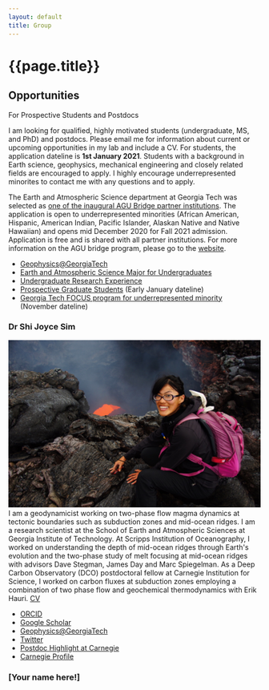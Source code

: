 ```yaml
---
layout: default
title: Group
---
```

# {{page.title}}

## Opportunities
For Prospective Students and Postdocs

I am looking for qualified, highly motivated students (undergraduate, MS, and PhD) and postdocs. Please email me for information about current or upcoming opportunities in my lab and include a CV. For students, the application dateline is __1st January 2021__. Students with a background in Earth science, geophysics, mechanical engineering and closely related fields are encouraged to apply. I highly encourage underrepresented minorites to contact me with any questions and to apply.

The Earth and Atmospheric Science department at Georgia Tech was selected as [one of the inaugural AGU Bridge partner institutions](https://fromtheprow.agu.org/agu-announces-2020-bridge-program-partners/). The application is open to underrepresented minorities (African American, Hispanic, American Indian, Pacific Islander, Alaskan Native and Native Hawaiian) and opens mid December 2020 for Fall 2021 admission. Application is free and is shared with all partner institutions. For more information on the AGU bridge program, please go to the [website](https://www.agu.org/bridge-program#3).

* [Geophysics@GeorgiaTech](http://geophysics.eas.gatech.edu/) 
* [Earth and Atmospheric Science Major for Undergraduates](https://eas.gatech.edu/undergrad/prospective-undergraduate-students)
* [Undergraduate Research Experience](https://easreu.eas.gatech.edu/)
* [Prospective Graduate Students](https://eas.gatech.edu/graduate/prospective-graduate-students) (Early January dateline)
* [Georgia Tech FOCUS program for underrepresented minority](https://focus.gatech.edu/) (November dateline)

### Dr Shi Joyce Sim
![](/image/Profile3.JPG?width=10 "Kamchatka 2013.")
I am a geodynamicist working on two-phase flow magma dynamics at tectonic boundaries such as subduction zones and mid-ocean ridges. I am a research scientist at the School of Earth and Atmospheric Sciences at Georgia Institute of Technology. At Scripps Institution of Oceanography, I worked on understanding the depth of mid-ocean ridges through Earth's evolution and the two-phase study of melt focusing at mid-ocean ridges with advisors Dave Stegman, James Day and Marc Spiegelman. As a Deep Carbon Observatory (DCO) postdoctoral fellow at Carnegie Institution for Science, I worked on carbon fluxes at subduction zones employing a combination of two phase flow and geochemical thermodynamics with Erik Hauri. [CV](https://joycesim.github.io/cv/)

* [ORCID](https://orcid.org/0000-0002-2469-1665)
* [Google Scholar](https://scholar.google.com/citations?user=u2L2NLEAAAAJ&hl=en&authuser=1)
* [Geophysics@GeorgiaTech](http://geophysics.eas.gatech.edu/)
* [Twitter](https://twitter.com/SimDynamics)
* [Postdoc Highlight at Carnegie](https://dtm.carnegiescience.edu/news/postdoc-spotlight-modelling-mid-ocean-ridges-joyce-sim)
* [Carnegie Profile](https://dtm.carnegiescience.edu/people/postdoctoral/shi-joyce-sim)

### [Your name here!]
